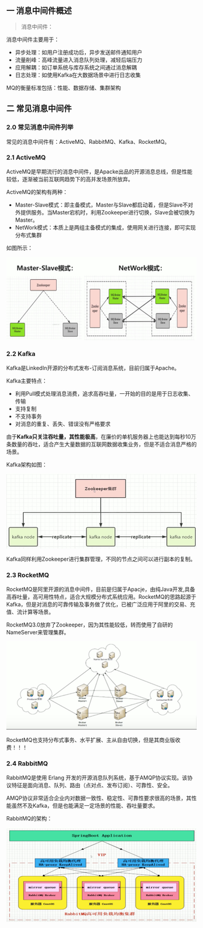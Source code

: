 ## 一 消息中间件概述

> 消息中间件：

消息中间件主要用于：
- 异步处理：如用户注册成功后，异步发送邮件通知用户
- 流量削峰：高峰流量进入消息队列处理，减轻后端压力
- 应用解耦：如订单系统与库存系统之间通过消息解耦
- 日志处理：如使用Kafka在大数据场景中进行日志收集

MQ的衡量标准包括：性能、数据存储、集群架构  


## 二 常见消息中间件

### 2.0 常见消息中间件列举

常见的消息中间件有：ActiveMQ、RabbitMQ、Kafka、RocketMQ。 

### 2.1 ActiveMQ

ActiveMQ是早期流行的消息中间件，是Apacke出品的开源消息总线，但是性能较低，逐渐被当前互联网趋势下的高并发场景所放弃。  

ActiveMQ的架构有两种：
- Master-Slave模式：即主备模式，Master与Slave都启动着，但是Slave不对外提供服务。当Master宕机时，利用Zookeeper进行切换，Slave会被切换为Master。
- NetWork模式：本质上是两组主备模式的集成，使用网关进行连接，即可实现分布式集群

如图所示：  

![](../images/mq/mq-01.png)

### 2.2 Kafka

Kafka是LinkedIn开源的分布式发布-订阅消息系统，目前归属于Apache。  

Kafka主要特点：
- 利用Pull模式处理消息消费，追求高吞吐量，一开始的目的是用于日志收集、传输
- 支持复制
- 不支持事务
- 对消息的重复、丢失、错误没有严格要求

由于**Kafka只关注吞吐量，其性能极高**，在廉价的单机服务器上也能达到每秒10万条数量的吞吐，适合产生大量数据的互联网数据收集业务，但是不适合消息严格的场景。  

Kafka架构如图：  

![](../images/mq/mq-02.png)  

Kafka同样利用Zookeeper进行集群管理，不同的节点之间可以进行副本的复制。

### 2.3 RocketMQ

RocketMQ是阿里开源的消息中间件，目前是归属于Apacje，由纯Java开发,具备高吞吐量，高可用性特点，适合大规模分布式系统应用。RocketMQ的思路起源于Kafka，但是对消息的可靠传输及事务做了优化，已被广泛应用于阿里的交易、充值、流计算等场景。  

RocketMQ3.0放弃了Zookeeper，因为其性能较低，转而使用了自研的NameServer来管理集群。  

![](../images/mq/mq-03.png)  

RocketMQ也支持分布式事务、水平扩展、主从自由切换，但是其商业版收费！！！

### 2.4 RabbitMQ

RabbitMQ是使用 Erlang 开发的开源消息队列系统，基于AMQP协议实现。该协议特征是面向消息、队列、路由（点对点、发布订阅）、可靠性、安全。  

AMQP协议非常适合企业内对数据一致性、稳定性、可靠性要求很高的场景，其性能虽然不及Kafka，但是也能满足一定场景的性能、吞吐量要求。  

RabbitMQ的架构：  

![](../images/mq/mq-04.png)  